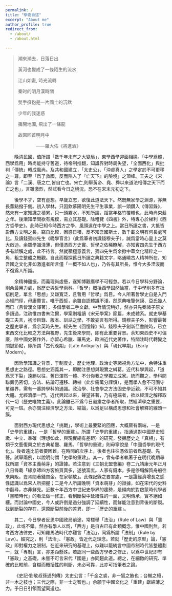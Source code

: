 ```yaml
---
permalink: /
title: "學術自述"
excerpt: "About me"
author_profile: true
redirect_from: 
  - /about/
  - /about.html

---
```


> 潮來潮去，日落日出
>
> 黃河也變成了一條陌生的流水
>
> 江山如畫, 時光流轉
>
> 秦时的明月漢時關
>
> 雙手擁抱是一片國土的沉默
>
> 少年的我迷惑
>
> 攤開地圖, 飛出了一條龍
>
> 故園回首明月中
>
> &emsp;&emsp;&emsp;&emsp;——羅大佑《將進酒》

&emsp;&emsp;晚清民國，值所謂「數千年未有之大變局」，東學西學迎面相碰。「中學爲體，西學爲用」時尚能持守舊道，待帝制推翻，知識界對時局失望，「全面西化」與批判「傳統」轉成風尚。及共和國建立，「太史公」、「沖虛真人」之學定於不可更移之一尊，即至「爲了救國，反而陷人了『亡天下』的險境」之頂峰。王夫之《宋論》言「二漢、唐之亡,皆自亡也。宋亡,則舉黃帝、堯、舜以來道法相傳之天下而亡之也」，言雖激烈，然試看今日之境況，恐不在宋末元初之下。

&emsp;&emsp;後學不才，空有虛想。早歲立志，欲復此道法天下。然既無家學之淵源，亦無長輩點撥于側。初入學林，只因欽慕陽明先生平生事業，誤一頭鑽入《傳習錄》，然未有一定知識之積累，只一頭霧水，不知所謂，蹈當年格竹覆轍也，此時尚束髮之年。後漸知學問欲有規模，需立其基礎。除粗覽《四書》外，特專心於梯利《西方哲學史》。此時已知今時西方之學，風頭遠在中學之上。當日所讀之書，大抵皆彰西方文明之長，竊自比較，困惑日積，反不知吾國斯土，數千載文明有何長處可比。及讀錢賓四先生《晚學盲言》（此爲筆者初識錢穆夫子），誠爲當時心靈上之莫大啟迪。余雖學識淺薄，但僅憑西方史實、哲學之依稀瞭解，亦知賓四先生于西方多有誤解之處，此不待言。然就積極意義言，賓四先生爲余掀中華文化精粹之一角，粗立整體之概觀。自此而複探舊日所讀之典籍文字，略通曉古人精神所在，知吾國之文化非如激進者所言僅「一概不如人也」，乃各有其所長，惟今大多湮沒而不復爲人所識。

&emsp;&emsp;余精神雖振，而義理尚虛懸，遂知博觀廣學不可輕忽。若以今日學科分野論，則余最用力處，爲歷史與哲學兩科。「哲學」概括西學固然恰當，于中學則多有抵牾削足，單言「思想」又嫌寬泛，且暫用「哲學」爲目。今人所著哲學史自是入門必經門徑，毋庸贅言。唯于西哲，余雖自認體識不淺，然原典唯覽休謨、亞氏幾人而已（且皆漢文譯著），多借學者二手文獻。中哲情況稍好，然亦只先秦諸子原文多讀過，注疏惟四書朱注爾，學案則粗讀《宋元學案》節篇，未成體系。就史學基礎工夫言，初涉目錄、版本、訓詁之學，不敢妄言有所得。錢穆夫子外，影響最著之歷史學者，爲余英時先生。經先生《回憶錄》知，錢穆夫子創新亞書院時，已立東西文化比較之方法與視野，先生後來學問，即有此重要背景。余知東西史不可偏廢，除中國史著作外，亦留心希臘、羅馬史、歐洲近代史著作，特關注時代轉變之關鍵節點，即所謂「古代晚期」（Late Antiquity）與「現代早期」（Early Modern）。

&emsp;&emsp;因哲學知識之背景，于制度史、歷史地理、政治史等諸視角方法中，余特注重思想史之路徑。思想史涵義其一，即關注思想與現實之糾葛。近代科學興起，「道爲天下裂」遠勝以往，舊日渾然一體、不分你我之學獨立成家。統而觀之，學科間聯繫仍密切，方法、結論可遷移、轉植（此步需萬分謹慎），是而學人愈不可固守單疆界，需有一番跨學科的通識。政治學、社會學之方法固史學近親，不可不知其大體。尤經濟學一門，近代興起以來，聲望甚著，乃有極端者，欲以經濟之解釋取代一切（歷史唯物主義）。此論雖已不爲今日嚴肅之學者所取，然經濟學之重要，可見一斑。余亦關注經濟學之方法、結論，以爲足以構成思想和社會解釋的線頭一簇。

&emsp;&emsp;面對西方現代思想之「挑戰」，學術上最要緊的回應，大概厥有兩端，一是「史學的重建」，一是「哲學的重建」。所謂「史學的重建」，指通過對中國歷史細緻、中立、準確（理想如此，與現實總有差距）的研究，發掘歷史之「真相」，有類于文藝復興之於古典希臘、羅馬。「哲學的重建」則毋寧說是「中國哲學的現代化」。後者遠比前者要困難，在時間的次序上，後者也往往憑依前者爲基礎、先聲。試舉兩例，以說明何謂「史學的重建」。其一，曾有學者執著于在明代晚期尋找所謂「資本主義萌芽」的證據。若注意到《三朝北盟會編》卷二九靖康元年正月八日條載「緣京師四方客旅買賣多，遂號富庶。人家有錢本，多是停塌解質舟船往來興販，豈肯間著錢買金，在家頓放」。此條記錄之要害處，一是證經濟增長之感性認識以爲宋人所把握；二是今人所謂晚明「資本萌芽」的證據，如在宋代的史料中翻尋，亦非鮮見。近數十年西方中世紀史學界的趨勢，是傾向於對啟蒙時代學者「黑暗時代」的看法做一修正，看到斷裂中延續性的一面，文明傳承，實不絕如縷。而討論中國史，今人或許倒是過分強調了延續性，而鮮能注意到背後的斷裂。找到斷裂的存在，還原斷裂前後的差異，即一「歷史的重建」。

&emsp;&emsp;其二，今日學者反思中國政局前途，常標舉「法治」（Rule of Law）與「憲政」，此或不錯。然亦有學人以爲，「西方」是自古已有此類概念，惟中國則無。若考西方法律史，可知羅馬法時代亦難言「法治」，同爲所謂「法制」（Rule by Law）。細究之，則「法治」、「憲政」皆近代之理念。若就「歷史的原型」論，「憲政」即對權力之限制，在近來研究的基礎上，似難以籠統言中國帝制時代皆整體劃一，就「專制」言，亦差距懸殊。若認同一些西方學者之修正，以爲中世紀即有「憲政」之基礎，未嘗不可言宋代「國是」亦同趨此道。總之，在細緻的研究、準確的比較前，含糊而概括性的判斷，未必可靠，此亦可指筆者之論。

&emsp;&emsp;《史記·劉敬叔孫通列傳》太史公言：「千金之裘，非一狐之腋也；台榭之榱，非一木之枝也；三代之際，非一士之智也。」余願于中國文化之「重建」獻綿薄之力。予日日引領而望同道也。

